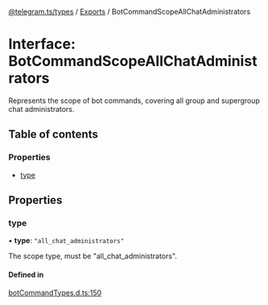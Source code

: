 [@telegram.ts/types](../README.md) / [Exports](../modules.md) / BotCommandScopeAllChatAdministrators

# Interface: BotCommandScopeAllChatAdministrators

Represents the scope of bot commands, covering all group and supergroup chat administrators.

## Table of contents

### Properties

- [type](BotCommandScopeAllChatAdministrators.md#type)

## Properties

### type

• **type**: ``"all_chat_administrators"``

The scope type, must be "all_chat_administrators".

#### Defined in

[botCommandTypes.d.ts:150](https://github.com/telegramsjs/types/blob/d08200f/src/botCommandTypes.d.ts#L150)
